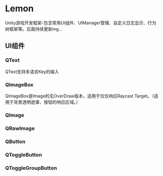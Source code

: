 # Lemon
Unity游戏开发框架-包含常用UI组件、UIManager管理、自定义日志显示、行为树框架等。后面持续更新ing...

## UI组件

### QText

QText支持多语言Key的输入



### QImageBox

QImageBox是Image的无OverDraw版本，适用于仅仅响应Raycast Target。（适用于背景透明遮罩、按钮的响应区域。）



### QImage



### QRawImage



### QButton



### QToggleButton



### QToggleGroupButton

